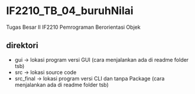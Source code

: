 # IF2210_TB_04_buruhNilai
Tugas Besar II IF2210 Pemrograman Berorientasi Objek 

## direktori
- gui -> lokasi program versi GUI (cara menjalankan ada di readme folder tsb)
- src -> lokasi source code
- src_final -> lokasi program versi CLI dan tanpa Package (cara menjalankan ada di readme folder tsb)